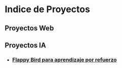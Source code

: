 # **Indice de Proyectos**
## Proyectos Web
## Proyectos IA
- ### **[Flappy Bird para aprendizaje por refuerzo](https://github.com/korderoman/flappy_bird_reinforcement_learning)**


